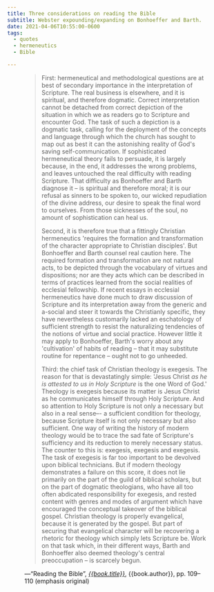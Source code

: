 ```yaml
---
title: Three considerations on reading the Bible
subtitle: Webster expounding/expanding on Bonhoeffer and Barth.
date: 2021-04-06T10:55:00-0600
tags:
  - quotes
  - hermeneutics
  - Bible

---
```

<figure class='quotation'>

> First: hermeneutical and methodological questions are at best of secondary importance in the interpretation of Scripture. The real business is elsewhere, and it is spiritual, and therefore dogmatic. Correct interpretation cannot be detached from correct depiction of the situation in which we as readers go to Scripture and encounter God. The task of such a depiction is a dogmatic task, calling for the deployment of the concepts and language through which the church has sought to map out as best it can the astonishing reality of God's saving self-communication. If sophisticated hermeneutical theory fails to persuade, it is largely because, in the end, it addresses the wrong problems, and leaves untouched the real difficulty with reading Scripture. That difficulty as Bonhoeffer and Barth diagnose it – is spiritual and therefore moral; it is our refusal as sinners to be spoken to, our wicked repudiation of the divine address, our desire to speak the final word to ourselves. From those sicknesses of the soul, no amount of sophistication can heal us.
> 
> Second, it is therefore true that a fittingly Christian hermeneutics 'requires the formation and transformation of the character appropriate to Christian disciples'. But Bonhoeffer and Barth counsel real caution here. The required formation and transformation are not natural acts, to be depicted through the vocabulary of virtues and dispositions; nor are they acts which can be described in terms of practices learned from the social realities of ecclesial fellowship. If recent essays in ecclesial hermeneutics have done much to draw discussion of Scripture and its interpretation away from the generic and a-social and steer it towards the Christianly specific, they have nevertheless customarily lacked an eschatology of sufficient strength to resist the naturalizing tendencies of the notions of virtue and social practice. However little it may apply to Bonhoeffer, Barth's worry about any 'cultivation' of habits of reading – that it may substitute routine for repentance – ought not to go unheeded.
> 
> Third: the chief task of Christian theology is exegesis. The reason for that is devastatingly simple: 'Jesus Christ *as he is attested to us in Holy Scripture* is the one Word of God.' Theology is exegesis because its matter is Jesus Christ as he communicates himself through Holy Scripture. And so attention to Holy Scripture is not only a necessary but also in a real sense–- a sufficient condition for theology, because Scripture itself is not only necessary but also sufficient. One way of writing the history of modern theology would be to trace the sad fate of Scripture's sufficiency and its reduction to merely necessary status. The counter to this is: exegesis, exegesis and exegesis. The task of exegesis is far too important to be devolved upon biblical technicians. But if modern theology demonstrates a failure on this score, it does not lie primarily on the part of the guild of biblical scholars, but on the part of dogmatic theologians, who have all too often abdicated responsibility for exegesis, and rested content with genres and modes of argument which have encouraged the conceptual takeover of the biblical gospel. Christian theology is properly evangelical, because it is generated by the gospel. But part of securing that evangelical character will be recovering a rhetoric for theology which simply lets Scripture be. Work on that task which, in their different ways, Barth and Bonhoeffer also deemed theology's central preoccupation – is scarcely begun. 

<figcaption>—“Reading the Bible”, <a href="{{book.link}}"><cite>{{book.title}}</cite></a>, {{book.author}}, pp. 109–110 (emphasis original)</figcaption>

</figure>